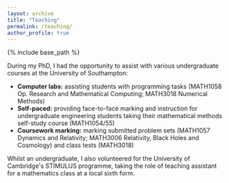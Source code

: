 ```yaml
---
layout: archive
title: "Teaching"
permalink: /teaching/
author_profile: true
---
```



{% include base_path %}

During my PhD, I had the opportunity to assist with various undergraduate courses at the University of Southampton:
* <b>Computer labs:</b> assisting students with programming tasks (MATH1058 Op. Research and Mathematical Computing; MATH3018 Numerical Methods)
* <b>Self-paced:</b> providing face-to-face marking and instruction for undergraduate engineering students taking their mathematical methods self-study course (MATH1054/55)
* <b>Coursework marking:</b> marking submitted problem sets (MATH1057 Dynamics and Relativity; MATH3006 Relativity, Black Holes and Cosmology) and class tests (MATH3018)

Whilst an undergraduate, I also volunteered for the University of Cambridge's STIMULUS programme, taking the role of teaching assistant for a mathematics class at a local sixth form. 